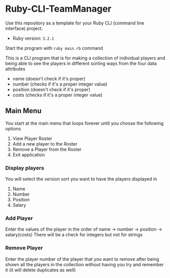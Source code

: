 # Ruby-CLI-TeamManager

Use this repository as a template for your Ruby CLI (command line interface) project.

- Ruby version: `3.2.1`

Start the program with `ruby main.rb` command

This is a CLI program that is for making a collection of individual players and being able to see the players in different sorting ways from the four data attributes 
- name (doesn't check if it's proper)
- number (checks if it's a proper integer value)
- position (doesn't check if it's proper)
- costs (checks if it's a proper integer value)

## Main Menu
You start at the main menu that loops forever until you choose the following options
1. View Player Roster
2. Add a new player to the Roster
3. Remove a Player from the Roster
4. Exit application

### Display players
You will select the version sort you want to have the players displayed in
1. Name
2. Number
3. Position
4. Salary
### Add Player
Enter the values of the player in the order of name -> number -> position -> salary(costs)
There will be a check for integers but not for strings
### Remove Player
Enter the player number of the player that you want to remove after being shown all the players in the collection without having you try and remember it (it will delete duplicates as well)
